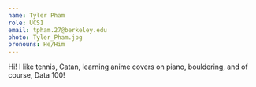 ```yaml
---
name: Tyler Pham
role: UCS1
email: tpham.27@berkeley.edu
photo: Tyler_Pham.jpg
pronouns: He/Him
---
```

Hi! I like tennis, Catan, learning anime covers on piano, bouldering, and of course, Data 100!